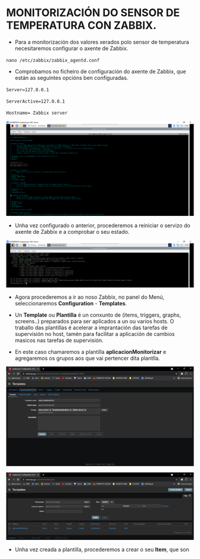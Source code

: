 #	MONITORIZACIÓN DO SENSOR DE TEMPERATURA CON ZABBIX.

- Para a monitorización dos valores xerados polo sensor de temperatura necesitaremos configurar o axente de Zabbix.

`nano /etc/zabbix/zabbix_agentd.conf`

- Comprobamos no ficheiro de configuración do axente de Zabbix, que están as seguintes opcións ben configuradas.

`Server=127.0.0.1` 

`ServerActive=127.0.0.1`

`Hostname= Zabbix server`

![raspi_1](doc/img/imaxes-monitorizacion/moni0.png)


- Unha vez configurado o anterior, procederemos a reiniciar o servizo do axente de Zabbix e a comprobar o seu estado.

![raspi_1](doc/img/imaxes-monitorizacion/moni01.PNG)


- Agora procederemos a ir ao noso Zabbix, no panel do Menú, seleccionaremos **Configuration** - **Templates**.
- Un **Template** ou **Plantilla** é un conxunto de (items, triggers, graphs, screens..) preparados para ser aplicados a un ou varios hosts. O traballo das plantillas é acelerar a imprantación das tarefas de supervisión no host, tamén para facilitar a aplicación de cambios masicos nas tarefas de supervisión.

- En este caso chamaremos a plantilla **aplicacionMonitorizar** e agregaremos os grupos aos que vai pertencer dita plantlla.


![raspi_1](doc/img/imaxes-monitorizacion/moni1.PNG)

![raspi_1](doc/img/imaxes-monitorizacion/moni1.1.PNG)


- Unha vez creada a plantilla, procederemos a crear o seu **Item**, que son  

